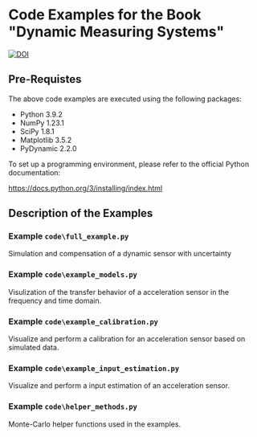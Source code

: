 # Code Examples for the Book "Dynamic Measuring Systems"

[![DOI](https://zenodo.org/badge/500731495.svg)](https://zenodo.org/badge/latestdoi/500731495)

## Pre-Requistes

The above code examples are executed using the following packages:

- Python 3.9.2
- NumPy 1.23.1
- SciPy 1.8.1
- Matplotlib 3.5.2
- PyDynamic 2.2.0

To set up a programming environment, please refer to the official Python documentation:

<https://docs.python.org/3/installing/index.html>

## Description of the Examples

### Example `code\full_example.py`

Simulation and compensation of a dynamic sensor with uncertainty

### Example `code\example_models.py`

Visulization of the transfer behavior of a acceleration sensor in the frequency and time domain.

### Example `code\example_calibration.py`

Visualize and perform a calibration for an acceleration sensor based on simulated data.

### Example `code\example_input_estimation.py`

Visualize and perform a input estimation of an acceleration sensor.

### Example `code\helper_methods.py`

Monte-Carlo helper functions used in the examples.